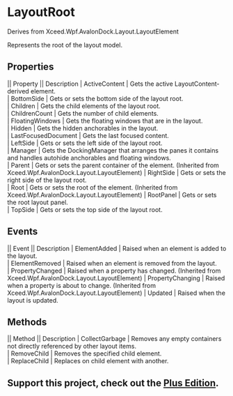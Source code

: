 # LayoutRoot
Derives from Xceed.Wpf.AvalonDock.Layout.LayoutElement

Represents the root of the layout model.

## Properties
|| Property || Description
| ActiveContent | Gets the active LayoutContent-derived element.  
| BottomSide | Gets or sets the bottom side of the layout root.  
| Children | Gets the child elements of the layout root.  
| ChildrenCount | Gets the number of child elements.  
| FloatingWindows | Gets the floating windows that are in the layout.  
| Hidden | Gets the hidden anchorables in the layout.  
| LastFocusedDocument | Gets the last focused content.  
| LeftSide | Gets or sets the left side of the layout root.  
| Manager | Gets the DockingManager that arranges the panes it contains and handles autohide anchorables and floating windows.  
| Parent | Gets or sets the parent container of the element. (Inherited from Xceed.Wpf.AvalonDock.Layout.LayoutElement)
| RightSide | Gets or sets the right side of the layout root.  
| Root | Gets or sets the root of the element. (Inherited from Xceed.Wpf.AvalonDock.Layout.LayoutElement)
| RootPanel | Gets or sets the root layout panel.  
| TopSide | Gets or sets the top side of the layout root.  

## Events
|| Event || Description
| ElementAdded | Raised when an element is added to the layout.  
| ElementRemoved | Raised when an element is removed from the layout.  
| PropertyChanged | Raised when a property has changed. (Inherited from Xceed.Wpf.AvalonDock.Layout.LayoutElement)
| PropertyChanging | Raised when a property is about to change. (Inherited from Xceed.Wpf.AvalonDock.Layout.LayoutElement)
| Updated | Raised when the layout is updated.  

## Methods
|| Method || Description
| CollectGarbage | Removes any empty containers not directly referenced by other layout items.  
| RemoveChild | Removes the specified child element.  
| ReplaceChild | Replaces on child element with another.  

**Support this project, check out the [Plus Edition](http://wpftoolkit.com).**
---